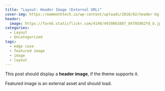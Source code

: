 ```yaml
---
title: "Layout: Header Image (External URL)"
cover-img: https://mammothtech.io/wp-content/uploads/2018/02/header-bg.png
header:
  image: https://farm5.staticflickr.com/4140/4939863887_84705982fd_b.jpg
categories:
  - Layout
  - Uncategorized
tags:
  - edge case
  - featured image
  - image
  - layout
---
```


This post should display a **header image**, if the theme supports it.

Featured image is an external asset and should load.
